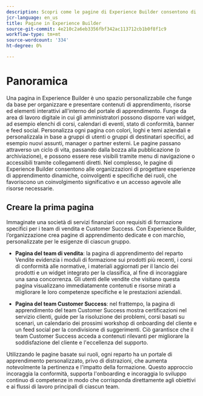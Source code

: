 ```yaml
---
description: Scopri come le pagine di Experience Builder consentono di creare spazi personalizzabili per organizzare e presentare contenuti didattici, risorse ed elementi interattivi.
jcr-language: en_us
title: Pagine in Experience Builder
source-git-commit: 4e210c2a6eb3356fbf342ac113712cb1b0f8f1c9
workflow-type: tm+mt
source-wordcount: '334'
ht-degree: 0%

---
```



# Panoramica

Una pagina in Experience Builder è uno spazio personalizzabile che funge da base per organizzare e presentare contenuti di apprendimento, risorse ed elementi interattivi all&#39;interno del portale di apprendimento. Funge da area di lavoro digitale in cui gli amministratori possono disporre vari widget, ad esempio elenchi di corsi, calendari di eventi, stato di conformità, banner e feed social.
Personalizza ogni pagina con colori, loghi e temi aziendali e personalizzala in base a gruppi di utenti o gruppi di destinatari specifici, ad esempio nuovi assunti, manager o partner esterni. Le pagine passano attraverso un ciclo di vita, passando dalla bozza alla pubblicazione (o archiviazione), e possono essere rese visibili tramite menu di navigazione o accessibili tramite collegamenti diretti. Nel complesso, le pagine di Experience Builder consentono alle organizzazioni di progettare esperienze di apprendimento dinamiche, coinvolgenti e specifiche dei ruoli, che favoriscono un coinvolgimento significativo e un accesso agevole alle risorse necessarie.

## Creare la prima pagina

Immaginate una società di servizi finanziari con requisiti di formazione specifici per i team di vendita e Customer Success. Con Experience Builder, l’organizzazione crea pagine di apprendimento dedicate e con marchio, personalizzate per le esigenze di ciascun gruppo.

* **Pagina del team di vendita**: la pagina di apprendimento del reparto Vendite evidenzia i moduli di formazione sui prodotti più recenti, i corsi di conformità alle normative, i materiali aggiornati per il lancio dei prodotti e un widget integrato per la classifica, al fine di incoraggiare una sana concorrenza. Gli utenti delle vendite che visitano questa pagina visualizzano immediatamente contenuti e risorse mirati a migliorare le loro competenze specifiche e le prestazioni aziendali.

* **Pagina del team Customer Success**: nel frattempo, la pagina di apprendimento del team Customer Success mostra certificazioni nel servizio clienti, guide per la risoluzione dei problemi, corsi basati su scenari, un calendario dei prossimi workshop di onboarding del cliente e un feed social per la condivisione di suggerimenti. Ciò garantisce che il team Customer Success acceda a contenuti rilevanti per migliorare la soddisfazione del cliente e l&#39;eccellenza del supporto.

Utilizzando le pagine basate sui ruoli, ogni reparto ha un portale di apprendimento personalizzato, privo di distrazioni, che aumenta notevolmente la pertinenza e l&#39;impatto della formazione. Questo approccio incoraggia la conformità, supporta l&#39;onboarding e incoraggia lo sviluppo continuo di competenze in modo che corrisponda direttamente agli obiettivi e ai flussi di lavoro principali di ciascun team.
